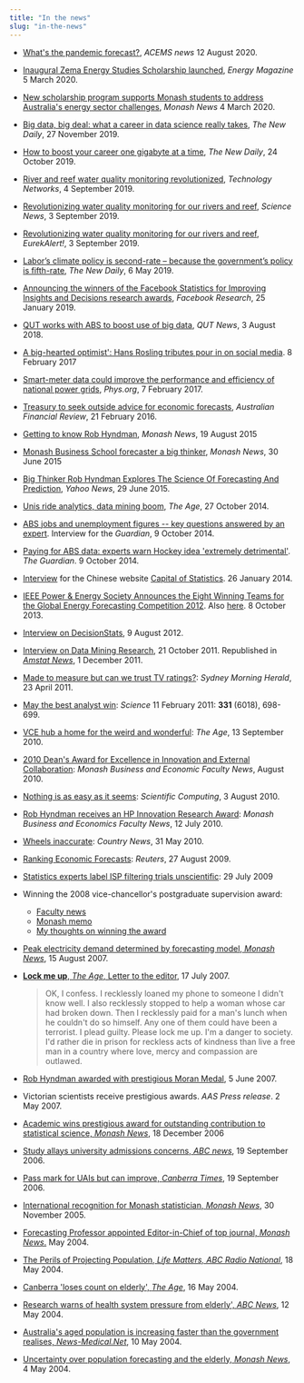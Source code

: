 ```yaml
---
title: "In the news"
slug: "in-the-news"
---
```


  * [What's the pandemic forecast?](https://acems.org.au/news/covid-forecasting-team), *ACEMS news* 12 August 2020.
  * [Inaugural Zema Energy Studies Scholarship launched](https://www.energymagazine.com.au/inaugural-zema-energy-studies-scholarship-launched/), *Energy Magazine* 5 March 2020.
  * [New scholarship program supports Monash students to address Australia's energy sector challenges](https://www.monash.edu/news/articles/new-scholarship-program-supports-monash-students-to-address-australias-energy-sector-challenges), *Monash News* 4 March 2020.
  * [Big data, big deal: what a career in data science really takes](https://thenewdaily.com.au/sponsored/2019/11/27/big-data-big-deal-what-a-career-in-data-science-really-takes/), *The New Daily*, 27 November 2019.
  * [How to boost your career one gigabyte at a time](https://thenewdaily.com.au/sponsored/2019/10/24/how-to-boost-your-career-one-gigabyte-at-a-time/), *The New Daily*, 24 October 2019.
  * [River and reef water quality monitoring revolutionized](https://www.technologynetworks.com/applied-sciences/news/river-and-reef-water-quality-monitoring-revolutionized-323567), *Technology Networks*, 4 September 2019.
  * [Revolutionizing water quality monitoring for our rivers and reef](https://www.sciencedaily.com/releases/2019/09/190903091446.htm), *Science News*, 3 September 2019.
  * [Revolutionizing water quality monitoring for our rivers and reef](https://www.eurekalert.org/pub_releases/2019-09/quot-rwq090219.php), *EurekAlert!*, 3 September 2019.
  * [Labor’s climate policy is second-rate – because the government’s policy is fifth-rate](https://thenewdaily.com.au/money/finance-news/2019/05/06/labor-climate-policy-costings/), *The New Daily*, 6 May 2019.
  * [Announcing the winners of the Facebook Statistics for Improving Insights and Decisions research awards](https://research.fb.com/announcing-the-winners-of-the-statistics-for-improving-insights-and-decisions-research-awards/), *Facebook Research*, 25 January 2019.
  * [QUT works with ABS to boost use of big data](https://www.qut.edu.au/news?news-id=133908), *QUT News*, 3 August 2018.
  * [A big-hearted optimist': Hans Rosling tributes pour in on social media](https://www.theguardian.com/global-development/2017/feb/08/hans-rosling-tributes-melinda-gates-big-hearted-optimist). 8 February 2017
  * [Smart-meter data could improve the performance and efficiency of national power grids](https://phys.org/news/2017-02-smart-meter-efficiency-national-power-grids.html),  *Phys.org*, 7 February 2017.
  * [Treasury to seek outside advice for economic forecasts](http://www.afr.com/news/politics/treasury-to-seek-outside-advice-for-economic-forecasts-20160221-gmzhc2), *Australian Financial Review*, 21 February 2016.
  * [Getting to know Rob Hyndman](http://www.monash.edu/news/articles/getting-to-know-rob-hyndman), *Monash News*, 19 August 2015
  * [Monash Business School forecaster a big thinker](https://www.monash.edu/news/show/monash-business-school-forecaster-a-big-thinker), *Monash News*, 30 June 2015
  * [Big Thinker Rob Hyndman Explores The Science Of Forecasting And Prediction](https://labs.yahoo.com/news/big-thinker-rob-hyndman-explores-science-forecasting-and-prediction), *Yahoo News*, 29 June 2015.
  * [Unis ride analytics, data mining boom](http://www.theage.com.au/national/education/unis-ride-analytics-data-mining-boom-20141020-118nnt.html), *The Age*, 27 October 2014.
  * [ABS jobs and unemployment figures -- key questions answered by an expert](http://www.theguardian.com/news/datablog/2014/oct/09/abs-jobs-and-unemployment-figures-key-questions-answered-by-an-expert). Interview for the *Guardian*, 9 October 2014.
  * [Paying for ABS data: experts warn Hockey idea 'extremely detrimental'](http://www.theguardian.com/australia-news/2014/oct/09/paying-for-abs-data-experts-warn-hockey-idea-extremely-detrimental). *The Guardian*. 9 October 2014.
  * [Interview](https://blog.earo.me/2014/01/26/interview-with-rob/) for the Chinese website [Capital of Statistics](http://cos.name/2014/02/cos-interview-rob-j-hyndman/). 26 January 2014.
  * [IEEE Power & Energy Society Announces the Eight Winning Teams for the Global Energy Forecasting Competition 2012](http://www.ieee-pes.org/ieee-pes-announces-the-eight-winning-teams-for-gefcom2012). Also [here](https://web.archive.org/web/20140714161927/http://finance.yahoo.com/news/ieee-power-energy-society-announces-120700338.html). 8 October 2013.
  * [Interview on  DecisionStats](http://www.decisionstats.com/interview-rob-j-hyndman-forecasting-expert-rstats/), 9 August 2012.
  * [Interview on Data Mining Research](http://www.dataminingblog.com/data-mining-interview-rob-hyndman/), 21 October 2011. Republished in [*Amstat News*](http://magazine.amstat.org/blog/2011/12/01/qasitedec11/), 1 December 2011.
  * [Made to measure but can we trust TV ratings?](http://www.smh.com.au/entertainment/tv-and-radio/made-to-measure-but-can-we-trust-tv-ratings-20110422-1dr9m.html): *Sydney Morning Herald*, 23 April 2011.
  * [May the best analyst win](http://www.sciencemag.org/content/331/6018/698.full): *Science* 11 February 2011: **331** (6018), 698-699.
  * [VCE hub a home for the weird and wonderful](http://www.theage.com.au/national/education/vce-hub-a-home-for-the-weird-and-wonderful-20100910-154t6.html): *The Age*, 13 September 2010.
  * [2010 Dean's Award for Excellence in Innovation and External Collaboration](https://web.archive.org/web/20110303173556/http://news-events.buseco.monash.edu.au/2010/08/2010-dean%E2%80%99s-award-for-excellence-in-innovation-and-external-collaboration/): *Monash Business and Economic Faculty News*, August 2010.
  * [Nothing is as easy as it seems](http://www.scientificcomputing.com/article/2010/08/nothing-easy-it-seems): *Scientific Computing*, 3 August 2010.
  * [Rob Hyndman receives an HP Innovation Research Award](https://web.archive.org/web/20120710042405/http://news-events.buseco.monash.edu.au/2010/07/rob-hyndman-receives-an-hp-innovation-research-award/): *Monash Business and Economics Faculty News*, 12 July 2010.
  * [Wheels inaccurate](http://web.archive.org/web/20100915023256/http://www.countrynews.com.au:80/story.asp?TakeNo=201005312508795): *Country News*, 31 May 2010.
  * [Ranking Economic Forecasts](http://blogs.reuters.com/macroscope/2009/08/27/ranking-economic-forecasts/): *Reuters*, 27 August 2009.
  * [Statistics experts label ISP filtering trials unscientific](http://www.arnnet.com.au/article/312845/statistics_experts_label_isp_filtering_trials_unscientific/): 29 July 2009
  * Winning the 2008 vice-chancellor's postgraduate supervision award:
     - [Faculty news](https://web.archive.org/web/20110415161102/http://www.buseco.monash.edu.au/news/buseco-bulletin08/august/stories/moranmedal.html)
     - [Monash memo](http://adm.monash.edu/records-archives/archives/memo-archive/2004-2007/stories/20080820/research-awards.html)
     - [My thoughts on winning the award](https://robjhyndman.com/hyndsight/supervision-award/)
  * [Peak electricity demand determined by forecasting model, *Monash News*](http://adm.monash.edu/records-archives/archives/memo-archive/2004-2007/stories/20070815/rob-hyndman.html), 15 August 2007.
  * [**Lock me up**, *The Age*, Letter to the editor](http://www.theage.com.au/news/letters/neither-a-borrower-nor-a-lender-be/2007/07/16/1184559701338.html), 17 July 2007.

     > OK, I confess. I recklessly loaned my phone to someone I didn't know well. I also recklessly stopped to help a woman whose car had broken down. Then I recklessly paid for a man's lunch when he couldn't do so himself. Any one of them could have been a terrorist. I plead guilty. Please lock me up. I'm a danger to society. I'd rather die in prison for reckless acts of kindness than live a free man in a country where love, mercy and compassion are outlawed.

  * [Rob Hyndman awarded with prestigious Moran Medal](https://web.archive.org/web/20080723031256/http://www.buseco.monash.edu.au/news/2007/june/moran-medal.html), 5 June 2007.
  * Victorian scientists receive prestigious awards. *AAS Press release*. 2 May 2007.
  * [Academic wins prestigious award for outstanding contribution to statistical science, *Monash News*](https://web.archive.org/web/20120421193249/http://www.monash.edu.au/news/releases/show/1043), 18 December 2006
  * [Study allays university admissions concerns, *ABC news*](http://www.abc.net.au/news/2006-09-19/study-allays-university-admissions-concerns/1267414), 19 September 2006.
  * [Pass mark for UAIs but can improve, *Canberra Times*](http://web.archive.org/web/20080905094555/http://www.canberratimes.com.au/news/local/news/general/pass-mark-for-uais-but-can-improve/347234.aspx), 19 September 2006.
  * [International recognition for Monash statistician, *Monash News*,](http://adm.monash.edu/records-archives/archives/memo-archive/2004-2007/stories/20051130/r-hyndman.html) 30 November 2005.
  * [Forecasting Professor appointed Editor-in-Chief of top journal, *Monash News*.](https://web.archive.org/web/20080723003856/http://www.buseco.monash.edu.au/news/2004/may/forecasting.html) May 2004.
  * [The Perils of Projecting Population, *Life Matters, ABC Radio National*](http://web.archive.org/web/20040623175820/http://www.abc.net.au/rn/talks/lm/stories/s1110050.htm), 18 May 2004.
  * [Canberra 'loses count on elderly', *The Age*](http://www.theage.com.au/articles/2004/05/15/1084571000068.html), 16 May 2004.
  * [Research warns of health system pressure from elderly', *ABC News*](http://www.abc.net.au/news/2004-05-12/research-warns-of-health-system-pressure-from/1974408), 12 May 2004.
  * [Australia's aged population is increasing faster than the government realises, *News-Medical.Net*](http://www.news-medical.net/news/2004/05/10/1367.aspx), 10 May 2004.
  * [Uncertainty over population forecasting and the elderly, *Monash News*](https://web.archive.org/web/20120422042523/http://www.monash.edu.au/news/releases/show/95), 4 May 2004.

